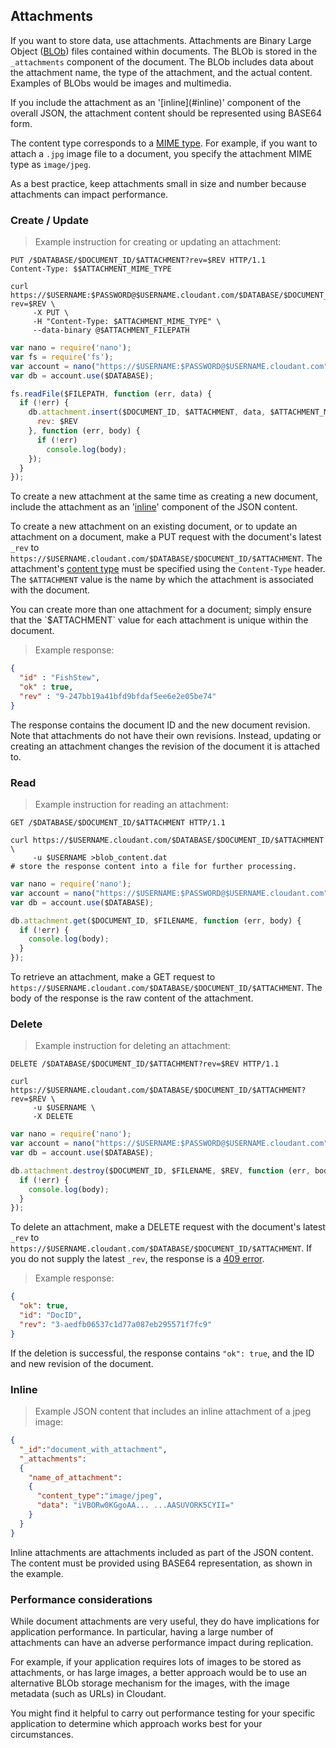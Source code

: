 ## Attachments

If you want to store data, use attachments.
Attachments are Binary Large Object ([BLOb](http://en.wikipedia.org/wiki/Binary_large_object)) files contained within documents.
The BLOb is stored in the `_attachments` component of the document.
The BLOb includes data about the attachment name, the type of the attachment, and the actual content.
Examples of BLObs would be images and multimedia.

<aside class="warning" role="complementary" aria-label="usebase64">If you include the attachment as an '[inline](#inline)' component of the overall JSON,
the attachment content should be represented using BASE64 form.</aside>

The content type corresponds to a [MIME type][mime].
For example, if you want to attach a `.jpg` image file to a document,
you specify the attachment MIME type as `image/jpeg`.

<aside class="warning" role="complementary" aria-label="keepattachmentssmall">As a best practice, keep attachments small in size and number because attachments can impact performance.</aside>

### Create / Update

> Example instruction for creating or updating an attachment:

```http
PUT /$DATABASE/$DOCUMENT_ID/$ATTACHMENT?rev=$REV HTTP/1.1
Content-Type: $$ATTACHMENT_MIME_TYPE
```

```shell
curl https://$USERNAME:$PASSWORD@$USERNAME.cloudant.com/$DATABASE/$DOCUMENT_ID/$ATTACHMENT?rev=$REV \
     -X PUT \
     -H "Content-Type: $ATTACHMENT_MIME_TYPE" \
     --data-binary @$ATTACHMENT_FILEPATH
```

```javascript
var nano = require('nano');
var fs = require('fs');
var account = nano("https://$USERNAME:$PASSWORD@$USERNAME.cloudant.com");
var db = account.use($DATABASE);

fs.readFile($FILEPATH, function (err, data) {
  if (!err) {
    db.attachment.insert($DOCUMENT_ID, $ATTACHMENT, data, $ATTACHMENT_MIME_TYPE, {
      rev: $REV
    }, function (err, body) {
      if (!err)
        console.log(body);
    });
  }
});
```

To create a new attachment at the same time as creating a new document,
include the attachment as an '[inline](#inline)' component of the JSON content.

To create a new attachment on an existing document,
or to update an attachment on a document,
make a PUT request with the document's latest `_rev` to `https://$USERNAME.cloudant.com/$DATABASE/$DOCUMENT_ID/$ATTACHMENT`.
The attachment's [content type][mime] must be specified using the `Content-Type` header.
The `$ATTACHMENT` value is the name by which the attachment is associated with the document.

<aside class="information" role="complementary" aria-label="attachmentsmustbeunique">You can create more than one attachment for a document;
simply ensure that the `$ATTACHMENT` value for each attachment is unique within the document.</aside>

<div></div>

> Example response:

```json
{
  "id" : "FishStew",
  "ok" : true,
  "rev" : "9-247bb19a41bfd9bfdaf5ee6e2e05be74"
}
```

The response contains the document ID and the new document revision. Note that attachments do not have their own revisions. Instead, updating or creating an attachment changes the revision of the document it is attached to.

### Read

> Example instruction for reading an attachment:

```http
GET /$DATABASE/$DOCUMENT_ID/$ATTACHMENT HTTP/1.1
```

```shell
curl https://$USERNAME.cloudant.com/$DATABASE/$DOCUMENT_ID/$ATTACHMENT \
     -u $USERNAME >blob_content.dat
# store the response content into a file for further processing.
```

```javascript
var nano = require('nano');
var account = nano("https://$USERNAME:$PASSWORD@$USERNAME.cloudant.com");
var db = account.use($DATABASE);

db.attachment.get($DOCUMENT_ID, $FILENAME, function (err, body) {
  if (!err) {
    console.log(body);
  }
});
```

To retrieve an attachment,
make a GET request to `https://$USERNAME.cloudant.com/$DATABASE/$DOCUMENT_ID/$ATTACHMENT`.
The body of the response is the raw content of the attachment.

### Delete

> Example instruction for deleting an attachment:

```http
DELETE /$DATABASE/$DOCUMENT_ID/$ATTACHMENT?rev=$REV HTTP/1.1
```

```shell
curl https://$USERNAME.cloudant.com/$DATABASE/$DOCUMENT_ID/$ATTACHMENT?rev=$REV \
     -u $USERNAME \
     -X DELETE
```

```javascript
var nano = require('nano');
var account = nano("https://$USERNAME:$PASSWORD@$USERNAME.cloudant.com");
var db = account.use($DATABASE);

db.attachment.destroy($DOCUMENT_ID, $FILENAME, $REV, function (err, body) {
  if (!err) {
    console.log(body);
  }
});
```

To delete an attachment, make a DELETE request with the document's latest `_rev` to `https://$USERNAME.cloudant.com/$DATABASE/$DOCUMENT_ID/$ATTACHMENT`.
If you do not supply the latest `_rev`,
the response is a [409 error](basics.html#http-status-codes).

<div></div>

> Example response:

```json
{
  "ok": true,
  "id": "DocID",
  "rev": "3-aedfb06537c1d77a087eb295571f7fc9"
}
```

If the deletion is successful, the response contains `"ok": true`, and the ID and new revision of the document.

### Inline

> Example JSON content that includes an inline attachment of a jpeg image:

```json
{
  "_id":"document_with_attachment",
  "_attachments":
  {
    "name_of_attachment":
    {
      "content_type":"image/jpeg",
      "data": "iVBORw0KGgoAA... ...AASUVORK5CYII="
    }
  }
}
```

Inline attachments are attachments included as part of the JSON content.
The content must be provided using BASE64 representation,
as shown in the example.

[mime]: http://en.wikipedia.org/wiki/Internet_media_type#List_of_common_media_types

### Performance considerations

While document attachments are very useful,
they do have implications for application performance.
In particular,
having a large number of attachments can have an adverse performance impact during replication.

For example,
if your application requires lots of images to be stored as attachments,
or has large images,
a better approach would be to use an alternative BLOb storage mechanism for the images,
with the image metadata (such as URLs) in Cloudant.

You might find it helpful to carry out performance testing for your specific application to determine which approach works best for your circumstances.  